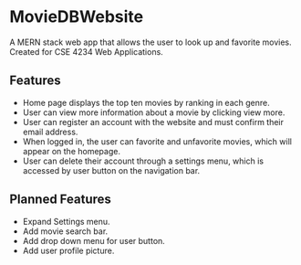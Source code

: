 # MovieDBWebsite
A MERN stack web app that allows the user to look up and favorite movies. Created for CSE 4234 Web Applications.

## Features
- Home page displays the top ten movies by ranking in each genre.
- User can view more information about a movie by clicking view more.
- User can register an account with the website and must confirm their email address.
- When logged in, the user can favorite and unfavorite movies, which will appear on the homepage.
- User can delete their account through a settings menu, which is accessed by user button on the navigation bar.

## Planned Features
- Expand Settings menu.
- Add movie search bar.
- Add drop down menu for user button.
- Add user profile picture.
